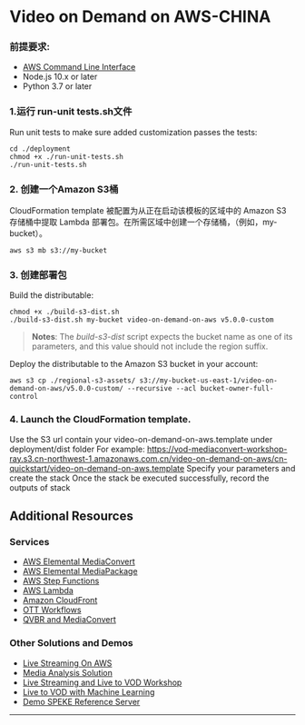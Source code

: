 # Video on Demand on AWS-CHINA

### 前提要求:
* [AWS Command Line Interface](https://aws.amazon.com/cli/)
* Node.js 10.x or later
* Python 3.7 or later

### 1.运行 run-unit tests.sh文件
Run unit tests to make sure added customization passes the tests:
```
cd ./deployment
chmod +x ./run-unit-tests.sh
./run-unit-tests.sh
```

### 2. 创建一个Amazon S3桶
CloudFormation template 被配置为从正在启动该模板的区域中的 Amazon S3 存储桶中提取 Lambda 部署包。在所需区域中创建一个存储桶，（例如，my-bucket）。
```
aws s3 mb s3://my-bucket
```

### 3. 创建部署包
Build the distributable:
```
chmod +x ./build-s3-dist.sh
./build-s3-dist.sh my-bucket video-on-demand-on-aws v5.0.0-custom
```

> **Notes**: The _build-s3-dist_ script expects the bucket name as one of its parameters, and this value should not include the region suffix.

Deploy the distributable to the Amazon S3 bucket in your account:
```
aws s3 cp ./regional-s3-assets/ s3://my-bucket-us-east-1/video-on-demand-on-aws/v5.0.0-custom/ --recursive --acl bucket-owner-full-control
```

### 4. Launch the CloudFormation template.
Use the S3 url contain your video-on-demand-on-aws.template under deployment/dist folder For example: https://vod-mediaconvert-workshop-ray.s3.cn-northwest-1.amazonaws.com.cn/video-on-demand-on-aws/cn-quickstart/video-on-demand-on-aws.template
Specify your parameters and create the stack
Once the stack be executed successfully, record the outputs of stack
## Additional Resources
### Services
- [AWS Elemental MediaConvert](https://aws.amazon.com/mediaconvert/)
- [AWS Elemental MediaPackage](https://aws.amazon.com/mediapackage/)
- [AWS Step Functions](https://aws.amazon.com/mediapackage/)
- [AWS Lambda](https://aws.amazon.com/lambda/)
- [Amazon CloudFront](https://aws.amazon.com/cloudfront/)
- [OTT Workflows](https://www.elemental.com/applications/ott-workflows)
- [QVBR and MediaConvert](https://docs.aws.amazon.com/mediaconvert/latest/ug/cbr-vbr-qvbr.html)

### Other Solutions and Demos
- [Live Streaming On AWS](https://aws.amazon.com/answers/media-entertainment/live-streaming/)
- [Media Analysis Solution](https://aws.amazon.com/answers/media-entertainment/media-analysis-solution/)
- [Live Streaming and Live to VOD Workshop](https://github.com/awslabs/speke-reference-server)
- [Live to VOD with Machine Learning](https://github.com/aws-samples/aws-elemental-instant-video-highlights)
- [Demo SPEKE Reference Server](https://github.com/awslabs/speke-reference-server)

***
